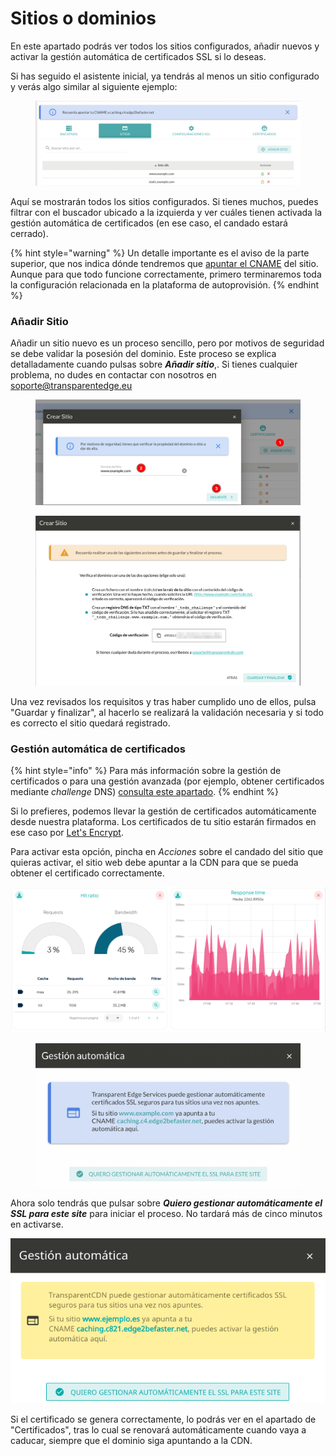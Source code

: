 # Sitios o dominios

En este apartado podrás ver todos los sitios configurados, añadir nuevos y activar la gestión automática de certificados SSL si lo deseas.

Si has seguido el asistente inicial, ya tendrás al menos un sitio configurado y verás algo similar al siguiente ejemplo:

<figure><img src="../../../.gitbook/assets/image.png" alt=""><figcaption></figcaption></figure>

Aquí se mostrarán todos los sitios configurados. Si tienes muchos, puedes filtrar con el buscador ubicado a la izquierda y ver cuáles tienen activada la gestión automática de certificados (en ese caso, el candado estará cerrado).

{% hint style="warning" %}
Un detalle importante es el aviso de la parte superior, que nos indica dónde tendremos que [apuntar el CNAME](https://docs.transparentcdn.com/getting-started/faq/apuntando-el-dns) del sitio. Aunque para que todo funcione correctamente, primero terminaremos toda la configuración relacionada en la plataforma de autoprovisión.
{% endhint %}

### Añadir Sitio

Añadir un sitio nuevo es un proceso sencillo, pero por motivos de seguridad se debe validar la posesión del dominio. Este proceso se explica detalladamente cuando pulsas sobre _**Añadir sitio**_,. Si tienes cualquier problema, no dudes en contactar con nosotros en [soporte@transparentedge.eu](mailto:soporte@transparentedge.eu)

<figure><img src="../../../.gitbook/assets/image (1).png" alt=""><figcaption></figcaption></figure>

<figure><img src="../../../.gitbook/assets/image (1) (1).png" alt=""><figcaption></figcaption></figure>

Una vez revisados los requisitos y tras haber cumplido uno de ellos, pulsa "Guardar y finalizar", al hacerlo se realizará la validación necesaria y si todo es correcto el sitio quedará registrado.

### Gestión automática de certificados

{% hint style="info" %}
Para más información sobre la gestión de certificados o para una gestión avanzada (por ejemplo, obtener certificados mediante _challenge_ DNS) [consulta este apartado](https://docs.transparentedge.eu/getting-started/dashboard/autoprovisionamiento/ssl%C3%A7).
{% endhint %}

Si lo prefieres, podemos llevar la gestión de certificados automáticamente desde nuestra plataforma. Los certificados de tu sitio estarán firmados en ese caso por [Let's Encrypt](https://letsencrypt.org/).

Para activar esta opción, pincha en _Acciones_ sobre el candado del sitio que quieras activar, el sitio web debe apuntar a la CDN para que se pueda obtener el certificado correctamente.



![Candado sin activar](<../../../.gitbook/assets/image (41).png>)

<figure><img src="../../../.gitbook/assets/image (2).png" alt=""><figcaption></figcaption></figure>

Ahora solo tendrás que pulsar sobre _**Quiero gestionar automáticamente el SSL para este site**_ para iniciar el proceso. No tardará más de cinco minutos en activarse.

![El candado se mostrará de color verde para un sitio activo.](<../../../.gitbook/assets/image (44).png>)

Si el certificado se genera correctamente, lo podrás ver en el apartado de "Certificados", tras lo cual se renovará automáticamente cuando vaya a caducar, siempre que el dominio siga apuntando a la CDN.
